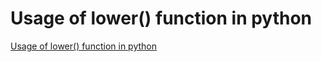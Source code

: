 # Usage of lower() function in python
[Usage of lower() function in python](https://aiwithcloud.com/2022/09/19/usage_of_lower_function_in_python/)